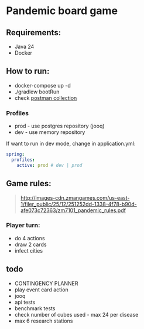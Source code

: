 # Pandemic board game



## Requirements:
- Java 24
- Docker

## How to run:
- docker-compose up -d
- ./gradlew bootRun
- check [postman collection](./docs/Pandemic.postman_collection.json) 

### Profiles
- prod - use postgres repository (jooq)
- dev - use memory repository

If want to run in dev mode, change in application.yml:

```yaml
spring:
  profiles:
    active: prod # dev | prod
```

## Game rules:
>  http://images-cdn.zmangames.com/us-east-1/filer_public/25/12/251252dd-1338-4f78-b90d-afe073c72363/zm7101_pandemic_rules.pdf

### Player turn:
- do 4 actions
- draw 2 cards
- infect cities

## todo
- CONTINGENCY PLANNER
- play event card action
- jooq
- api tests
- benchmark tests
- check number of cubes used - max 24 per disease
- max 6 research stations
